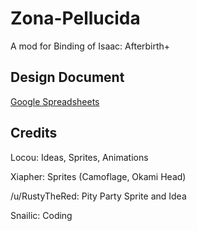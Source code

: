 # Zona-Pellucida
A mod for Binding of Isaac: Afterbirth+

## Design Document
[Google Spreadsheets](https://docs.google.com/spreadsheets/d/1feE7OujTMy-hBz5UN1Np9P5fYBBJY9ZCVechCdm5aVs/edit?usp=sharing)

## Credits

Locou: Ideas, Sprites, Animations

Xiapher: Sprites (Camoflage, Okami Head)

/u/RustyTheRed: Pity Party Sprite and Idea

Snailic: Coding
